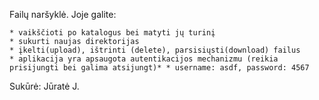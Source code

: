 Failų naršyklė. Joje galite:

    * vaikščioti po katalogus bei matyti jų turinį
    * sukurti naujas direktorijas
    * įkelti(upload), ištrinti (delete), parsisiųsti(download) failus
    * aplikacija yra apsaugota autentikacijos mechanizmu (reikia prisijungti bei galima atsijungt)* * username: asdf, password: 4567

Sukūrė: Jūratė J.